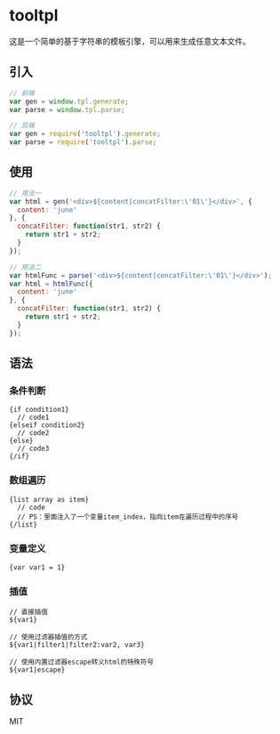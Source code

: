 # tooltpl

这是一个简单的基于字符串的模板引擎，可以用来生成任意文本文件。

## 引入

```javascript
// 前端
var gen = window.tpl.generate;
var parse = window.tpl.parse;

// 后端
var gen = require('tooltpl').generate;
var parse = require('tooltpl').parse;
```

## 使用

```javascript
// 用法一
var html = gen('<div>${content|concatFilter:\'01\'}</div>', {
  content: 'june'
}, {
  concatFilter: function(str1, str2) {
    return str1 + str2;
  }
});

// 用法二
var htmlFunc = parse('<div>${content|concatFilter:\'01\'}</div>');
var html = htmlFunc({
  content: 'june'
}, {
  concatFilter: function(str1, str2) {
    return str1 + str2;
  }
});
```

## 语法

### 条件判断

```
{if condition1}
  // code1
{elseif condition2}
  // code2
{else}
  // code3
{/if}
```

### 数组遍历

```
{list array as item}
  // code
  // PS：里面注入了一个变量item_index，指向item在遍历过程中的序号
{/list}
```

### 变量定义

```
{var var1 = 1}
```

### 插值

```
// 直接插值
${var1}

// 使用过滤器插值的方式
${var1|filter1|filter2:var2, var3}

// 使用内置过滤器escape转义html的特殊符号
${var1|escape}
```

## 协议

MIT